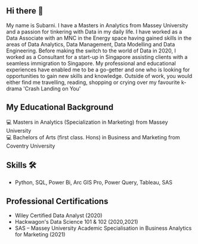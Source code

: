 ## Hi there 👋

My name is Subarni. I have a Masters in Analytics from Massey University and a passion for tinkering with Data in my daily life. I have worked as a Data Associate with an MNC in the Energy space having gained skills in the areas of Data Analytics, Data Management, Data Modelling and Data Engineering. Before making the switch to the world of Data in 2020, I worked as a Consultant for a start-up in Singapore assisting clients with a seamless immigration to Singapore. My professional and educational experiences have enabled me to be a go-getter and one who is looking for opportunities to gain new skills and knowledge. Outside of work, you would either find me travelling, reading, shopping or crying over my favourite k-drama 'Crash Landing on You'

## My Educational Background 

💻 Masters in Analytics (Specialization in Marketing) from Massey University <br>
💻 Bachelors of Arts (first class. Hons) in Business and Marketing from Coventry University

## Skills 🛠️
- Python, SQL, Power Bi, Arc GIS Pro, Power Query, Tableau, SAS

## Professional Certifications
- Wiley Certified Data Analyst (2020)
- Hackwagon's Data Science 101 & 102 (2020,2021)
- SAS – Massey University Academic Specialisation in Business Analytics for Marketing (2021)


